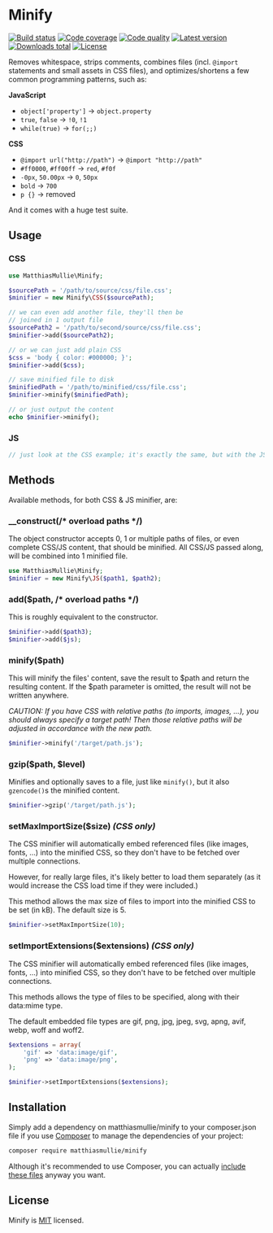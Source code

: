 # Minify

[![Build status](https://api.travis-ci.org/matthiasmullie/minify.svg?branch=master)](https://travis-ci.org/matthiasmullie/minify)
[![Code coverage](http://img.shields.io/codecov/c/github/matthiasmullie/minify.svg)](https://codecov.io/github/matthiasmullie/minify)
[![Code quality](http://img.shields.io/scrutinizer/g/matthiasmullie/minify.svg)](https://scrutinizer-ci.com/g/matthiasmullie/minify)
[![Latest version](http://img.shields.io/packagist/v/matthiasmullie/minify.svg)](https://packagist.org/packages/matthiasmullie/minify)
[![Downloads total](http://img.shields.io/packagist/dt/matthiasmullie/minify.svg)](https://packagist.org/packages/matthiasmullie/minify)
[![License](http://img.shields.io/packagist/l/matthiasmullie/minify.svg)](https://github.com/matthiasmullie/minify/blob/master/LICENSE)


Removes whitespace, strips comments, combines files (incl. `@import` statements and small assets in CSS files), and optimizes/shortens a few common programming patterns, such as:

**JavaScript**
* `object['property']` -> `object.property`
* `true`, `false` -> `!0`, `!1`
* `while(true)` -> `for(;;)`

**CSS**
* `@import url("http://path")` -> `@import "http://path"`
* `#ff0000`, `#ff00ff` -> `red`, `#f0f`
* `-0px`, `50.00px` -> `0`, `50px`
* `bold` -> `700`
* `p {}` -> removed

And it comes with a huge test suite.


## Usage

### CSS

```php
use MatthiasMullie\Minify;

$sourcePath = '/path/to/source/css/file.css';
$minifier = new Minify\CSS($sourcePath);

// we can even add another file, they'll then be
// joined in 1 output file
$sourcePath2 = '/path/to/second/source/css/file.css';
$minifier->add($sourcePath2);

// or we can just add plain CSS
$css = 'body { color: #000000; }';
$minifier->add($css);

// save minified file to disk
$minifiedPath = '/path/to/minified/css/file.css';
$minifier->minify($minifiedPath);

// or just output the content
echo $minifier->minify();
```

### JS

```php
// just look at the CSS example; it's exactly the same, but with the JS class & JS files :)
```


## Methods

Available methods, for both CSS & JS minifier, are:

### __construct(/* overload paths */)

The object constructor accepts 0, 1 or multiple paths of files, or even complete CSS/JS content, that should be minified.
All CSS/JS passed along, will be combined into 1 minified file.

```php
use MatthiasMullie\Minify;
$minifier = new Minify\JS($path1, $path2);
```

### add($path, /* overload paths */)

This is roughly equivalent to the constructor.

```php
$minifier->add($path3);
$minifier->add($js);
```

### minify($path)

This will minify the files' content, save the result to $path and return the resulting content.
If the $path parameter is omitted, the result will not be written anywhere.

*CAUTION: If you have CSS with relative paths (to imports, images, ...), you should always specify a target path! Then those relative paths will be adjusted in accordance with the new path.*

```php
$minifier->minify('/target/path.js');
```

### gzip($path, $level)

Minifies and optionally saves to a file, just like `minify()`, but it also `gzencode()`s the minified content.

```php
$minifier->gzip('/target/path.js');
```

### setMaxImportSize($size) *(CSS only)*

The CSS minifier will automatically embed referenced files (like images, fonts, ...) into the minified CSS, so they don't have to be fetched over multiple connections.

However, for really large files, it's likely better to load them separately (as it would increase the CSS load time if they were included.)

This method allows the max size of files to import into the minified CSS to be set (in kB). The default size is 5.

```php
$minifier->setMaxImportSize(10);
```

### setImportExtensions($extensions) *(CSS only)*

The CSS minifier will automatically embed referenced files (like images, fonts, ...) into minified CSS, so they don't have to be fetched over multiple connections.

This methods allows the type of files to be specified, along with their data:mime type.

The default embedded file types are gif, png, jpg, jpeg, svg, apng, avif, webp, woff and woff2.

```php
$extensions = array(
    'gif' => 'data:image/gif',
    'png' => 'data:image/png',
);

$minifier->setImportExtensions($extensions);
```


## Installation

Simply add a dependency on matthiasmullie/minify to your composer.json file if you use [Composer](https://getcomposer.org/) to manage the dependencies of your project:

```sh
composer require matthiasmullie/minify
```

Although it's recommended to use Composer, you can actually [include these files](https://github.com/matthiasmullie/minify/issues/83) anyway you want.


## License

Minify is [MIT](http://opensource.org/licenses/MIT) licensed.

